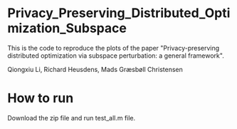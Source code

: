 # Privacy_Preserving_Distributed_Optimization_Subspace

This is the code to reproduce the plots of the paper 
"Privacy-preserving distributed optimization via subspace perturbation: a general framework".

Qiongxiu Li, Richard Heusdens, Mads Græsbøll Christensen

# How to run
Download the zip file and run test_all.m file. 
